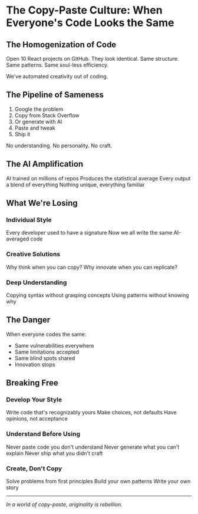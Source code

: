# The Copy-Paste Culture: When Everyone's Code Looks the Same

## The Homogenization of Code

Open 10 React projects on GitHub.
They look identical.
Same structure. Same patterns. Same soul-less efficiency.

We've automated creativity out of coding.

## The Pipeline of Sameness

1. Google the problem
2. Copy from Stack Overflow
3. Or generate with AI
4. Paste and tweak
5. Ship it

No understanding. No personality. No craft.

## The AI Amplification

AI trained on millions of repos
Produces the statistical average
Every output a blend of everything
Nothing unique, everything familiar

## What We're Losing

### Individual Style
Every developer used to have a signature
Now we all write the same AI-averaged code

### Creative Solutions
Why think when you can copy?
Why innovate when you can replicate?

### Deep Understanding
Copying syntax without grasping concepts
Using patterns without knowing why

## The Danger

When everyone codes the same:
- Same vulnerabilities everywhere
- Same limitations accepted
- Same blind spots shared
- Innovation stops

## Breaking Free

### Develop Your Style
Write code that's recognizably yours
Make choices, not defaults
Have opinions, not acceptance

### Understand Before Using
Never paste code you don't understand
Never generate what you can't explain
Never ship what you didn't craft

### Create, Don't Copy
Solve problems from first principles
Build your own patterns
Write your own story

---

*In a world of copy-paste, originality is rebellion.*